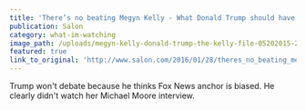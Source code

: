 ```yaml
---
title: 'There’s no beating Megyn Kelly - What Donald Trump should have learned from her Fox News interview with Michael Moore'
publication: Salon
category: what-im-watching
image_path: /uploads/megyn-kelly-donald-trump-the-kelly-file-05202015-2-620x383.jpg
featured: true
link_to_original: 'http://www.salon.com/2016/01/28/theres_no_beating_megyn_kelly_what_donald_trump_should_have_learned_from_her_fox_news_interview_with_michael_moore/'
---
```

Trump won't debate because he thinks Fox News anchor is biased. He clearly didn't watch her Michael Moore interview.